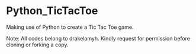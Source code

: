 # Python_TicTacToe

Making use of Python to create a Tic Tac Toe game.

Note: All codes belong to drakelamyh. Kindly request for permission before cloning or forking a copy.
